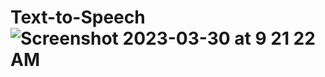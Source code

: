 # Text-to-Speech![Screenshot 2023-03-30 at 9 21 22 AM](https://user-images.githubusercontent.com/122967322/228724320-c7b8630a-fe81-4d67-87bf-6325d4260fdf.png)
